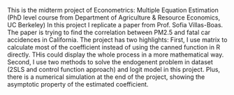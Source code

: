 This is the midterm project of Econometrics: Multiple Equation Estimation (PhD level course from Department of Agriculture & Resource Economics, UC Berkeley)
In this project I replicate a paper from Prof. Sofia Villas-Boas. The paper is trying to find the correlation between PM2.5 and fatal car accidences in California.
The project has two highlights:
First, I use matrix to calculate most of the coefficient instead of using the canned function in R directly. THis could display the whole process in a more mathematical way.
Second, I use two methods to solve the endogenent problem in dataset (2SLS and control function approach) and logit model in this project.
Plus, there is a numerical simulation at the end of the project, showing the asymptotic property of the estimated coefficient.
